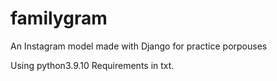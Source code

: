 # familygram
An Instagram model made with Django for practice porpouses

Using python3.9.10
Requirements in txt.
